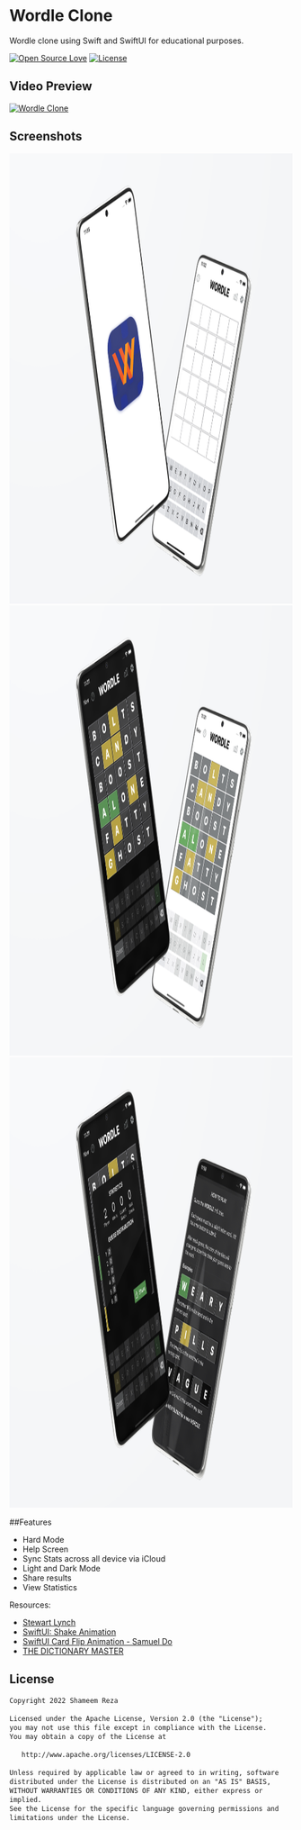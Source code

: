 # Wordle Clone

Wordle clone using Swift and SwiftUI for educational purposes.

[![Open Source Love](https://badges.frapsoft.com/os/v1/open-source.svg?v=102)](https://opensource.org/licenses/Apache-2.0)
[![License](https://img.shields.io/badge/license-Apache%202.0-blue.svg)](https://github.com/shameemreza/wordleclone/blob/main/LICENSE)


## Video Preview

[![Wordle Clone](https://img.youtube.com/vi/Ut9dQSXBVus/0.jpg)](https://youtu.be/Ut9dQSXBVus "Wordle Clone")

## Screenshots

<img height="800px" src="row/preview-1.png"><br>
<img height="800px" src="row/preview-2.png"><br>
<img height="800px" src="row/preview-3.png">

##Features

* Hard Mode
* Help Screen
* Sync Stats across all device via iCloud
* Light and Dark Mode
* Share results
* View Statistics


Resources:

* [Stewart Lynch](https://www.createchsol.com/Wordle)
* [SwiftUI: Shake Animation](https://www.objc.io/blog/2019/10/01/swiftui-shake-animation/)
* [SwiftUI Card Flip Animation - Samuel Do](https://github.com/SamuelDo02/swiftuitutorials/blob/main/Flashcard.swift)
* [THE DICTIONARY MASTER](https://www.angelfire.com/extreme4/safer_sephiroth/EVERY_WORD_EVER.htm)


## License

```
Copyright 2022 Shameem Reza

Licensed under the Apache License, Version 2.0 (the "License");
you may not use this file except in compliance with the License.
You may obtain a copy of the License at

   http://www.apache.org/licenses/LICENSE-2.0

Unless required by applicable law or agreed to in writing, software
distributed under the License is distributed on an "AS IS" BASIS,
WITHOUT WARRANTIES OR CONDITIONS OF ANY KIND, either express or implied.
See the License for the specific language governing permissions and
limitations under the License.
```